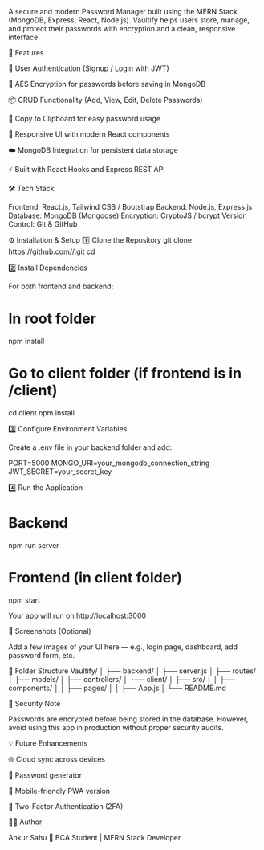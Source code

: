 A secure and modern Password Manager built using the MERN Stack (MongoDB, Express, React, Node.js).
Vaultify helps users store, manage, and protect their passwords with encryption and a clean, responsive interface.

🚀 Features

🔑 User Authentication (Signup / Login with JWT)

🧠 AES Encryption for passwords before saving in MongoDB

📦 CRUD Functionality (Add, View, Edit, Delete Passwords)

🧭 Copy to Clipboard for easy password usage

🌙 Responsive UI with modern React components

☁️ MongoDB Integration for persistent data storage

⚡ Built with React Hooks and Express REST API

🛠️ Tech Stack

Frontend: React.js, Tailwind CSS / Bootstrap
Backend: Node.js, Express.js
Database: MongoDB (Mongoose)
Encryption: CryptoJS / bcrypt
Version Control: Git & GitHub

⚙️ Installation & Setup
1️⃣ Clone the Repository
git clone https://github.com/<your-username>/<repo-name>.git
cd <repo-name>

2️⃣ Install Dependencies

For both frontend and backend:

# In root folder
npm install

# Go to client folder (if frontend is in /client)
cd client
npm install

3️⃣ Configure Environment Variables

Create a .env file in your backend folder and add:

PORT=5000
MONGO_URI=your_mongodb_connection_string
JWT_SECRET=your_secret_key

4️⃣ Run the Application
# Backend
npm run server

# Frontend (in client folder)
npm start


Your app will run on http://localhost:3000

📸 Screenshots (Optional)

Add a few images of your UI here — e.g., login page, dashboard, add password form, etc.

🧩 Folder Structure
Vaultify/
│
├── backend/
│   ├── server.js
│   ├── routes/
│   ├── models/
│   ├── controllers/
│
├── client/
│   ├── src/
│   │   ├── components/
│   │   ├── pages/
│   │   ├── App.js
│
└── README.md

🔐 Security Note

Passwords are encrypted before being stored in the database.
However, avoid using this app in production without proper security audits.

💡 Future Enhancements

🌐 Cloud sync across devices

🔄 Password generator

📱 Mobile-friendly PWA version

🧰 Two-Factor Authentication (2FA)

🧑‍💻 Author

Ankur Sahu
💼 BCA Student | MERN Stack Developer
